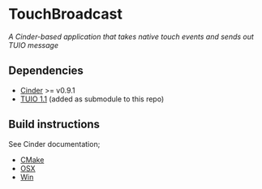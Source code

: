 # TouchBroadcast
_A Cinder-based application that takes native touch events and sends out TUIO message_

## Dependencies
* [Cinder](https://libcinder.org/) >= v0.9.1
* [TUIO 1.1](https://github.com/mkalten/TUIO11_CPP) (added as submodule to this repo)

## Build instructions
See Cinder documentation;
* [CMake](https://www.libcinder.org/docs/guides/cmake/cmake.html)
* [OSX](https://www.libcinder.org/docs/guides/osx-notes/index.html)
* [Win](https://www.libcinder.org/docs/guides/windows-notes/index.html)
